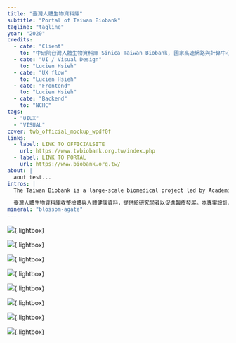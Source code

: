 ```yaml
---
title: "臺灣人體生物資料庫"
subtitle: "Portal of Taiwan Biobank"
tagline: "tagline"
year: "2020"
credits:
  - cate: "Client"
    to: "中研院台灣人體生物資料庫 Sinica Taiwan Biobank, 國家高速網路與計算中心 NCHC"
  - cate: "UI / Visual Design"
    to: "Lucien Hsieh"
  - cate: "UX flow"
    to: "Lucien Hsieh"
  - cate: "Frontend"
    to: "Lucien Hsieh"
  - cate: "Backend"
    to: "NCHC"
tags:
  - "UIUX"
  - "VISUAL"
cover: twb_official_mockup_wpdf0f
links:
  - label: LINK TO OFFICIALSITE
    url: https://www.twbiobank.org.tw/index.php
  - label: LINK TO PORTAL
    url: https://www.biobank.org.tw/
about: |
  aout test...
intros: |
  The Taiwan Biobank is a large-scale biomedical project led by Academia Sinica, collecting biological samples and health data to support researchers in advancing medical development. This project involves designing and building the official website to introduce the Taiwan Biobank’s mission, updates, and statistical data, as well as providing a platform for the public to register and participate in the program. It includes both the official website and the entry page for the data release system. The designer worked on this project while employed at the National Center for High-performance Computing (NCHC).

  臺灣人體生物資料庫收整檢體與人體健康資料，提供給研究學者以促進醫療發展。本專案設計、建置官方網站，呈現臺灣人體生物資料庫理念、消息與統計資料，提供民眾報名參與計畫。包含官方網站與釋出資料系統的入口頁面，為設計者任職於國網中心時專案。
mineral: "blossom-agate"
---
```


![](twb_official_mockup_wpdf0f){.lightbox}

![](twb_mackbook_mockup_qykxzx){.lightbox}

![](twb_application_stages_illustration_hxgtog){.lightbox}

![](twb_iphone_hypzzv){.lightbox}

![](twb_official_iphone_nlhhd5){.lightbox}

![](biomedical_infographics_uv0miw){.lightbox}

![](biomedical_icons_vgayyz){.lightbox}

![](nchc_biomedical_data_platform_infographic_pivnru){.lightbox}